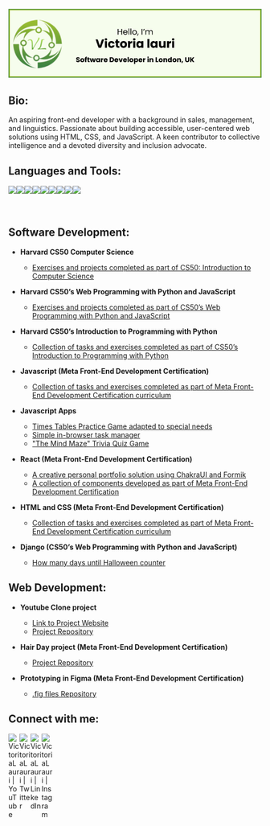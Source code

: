 ![Header](./vl_github_banner_b.jpg)

<h2>Bio:</h2>

An aspiring front-end developer with a background in sales, management, and linguistics. Passionate about building accessible, user-centered web solutions using HTML, CSS, and JavaScript. A keen contributor to collective intelligence and a devoted diversity and inclusion advocate.

<h2>Languages and Tools:</h2>
<img align="left" height="50px" src="https://cdn.jsdelivr.net/gh/devicons/devicon@latest/icons/html5/html5-original-wordmark.svg" /> 
<img align="left" height="50px" src="https://cdn.jsdelivr.net/gh/devicons/devicon@latest/icons/css3/css3-original-wordmark.svg" />
<img align="left" height="50px" src="https://cdn.jsdelivr.net/gh/devicons/devicon@latest/icons/javascript/javascript-original.svg" />
<img align="left" height="50px" src="https://cdn.jsdelivr.net/gh/devicons/devicon@latest/icons/typescript/typescript-original.svg" />
<img align="left" height="50px" src="https://cdn.jsdelivr.net/gh/devicons/devicon@latest/icons/react/react-original.svg" />
<img align="left" height="50px" src="https://cdn.jsdelivr.net/gh/devicons/devicon@latest/icons/python/python-original.svg" />
<img align="left" height="50px" src="https://cdn.jsdelivr.net/gh/devicons/devicon@latest/icons/django/django-plain.svg" />
<img align="left" height="50px" src="https://cdn.jsdelivr.net/gh/devicons/devicon@latest/icons/sqlite/sqlite-original.svg" />
<img align="left" height="50px"src="https://cdn.jsdelivr.net/gh/devicons/devicon@latest/icons/git/git-original.svg" />

<br />
<br />
<br />

<h2>Software Development:</h2>

- <b>Harvard CS50 Computer Science</b>
  - [Exercises and projects completed as part of CS50: Introduction to Computer Science](https://github.com/VictoriaLauri/harvard-CS50)
 
- <b>Harvard CS50’s Web Programming with Python and JavaScript</b>
  - [Exercises and projects completed as part of CS50’s Web Programming with Python and JavaScript](https://github.com/VictoriaLauri/cs50-web)

- <b>Harvard CS50’s Introduction to Programming with Python</b>
  - [Collection of tasks and exercises completed as part of CS50’s Introduction to Programming with Python](https://github.com/VictoriaLauri/Python-Practice)
    
- <b>Javascript (Meta Front-End Development Certification)</b>
  - [Collection of tasks and exercises completed as part of Meta Front-End Development Certification curriculum](https://github.com/VictoriaLauri/meta-js)

- <b>Javascript Apps</b>
  - [Times Tables Practice Game adapted to special needs](https://github.com/VictoriaLauri/times-tables-game)
  - [Simple in-browser task manager](https://github.com/VictoriaLauri/simple-task-manager-js)
  - ["The Mind Maze" Trivia Quiz Game](https://github.com/VictoriaLauri/mind-maze-quiz-app)
    
- <b>React (Meta Front-End Development Certification)</b>
  - [A creative personal portfolio solution using ChakraUI and Formik](https://github.com/VictoriaLauri/react-portfolio)
  - [A collection of components developed as part of Meta Front-End Development Certification](https://github.com/VictoriaLauri/meta-react)

- <b>HTML and CSS (Meta Front-End Development Certification)</b>
  - [Collection of tasks and exercises completed as part of Meta Front-End Development Certification curriculum](https://github.com/VictoriaLauri/meta-html-css)
 
- <b>Django (CS50’s Web Programming with Python and JavaScript)</b>
  - [How many days until Halloween counter](https://github.com/VictoriaLauri/calendar_count_220424)

<h2>Web Development:</h2>

- <b>Youtube Clone project </b>
  - [Link to Project Website](https://victorialauri.github.io/Youtube-Clone/)
  - [Project Repository](https://github.com/VictoriaLauri/Youtube-Clone)
 
- <b>Hair Day project (Meta Front-End Development Certification)</b>
  - [Project Repository](https://github.com/VictoriaLauri/hairday)
 
- <b>Prototyping in Figma (Meta Front-End Development Certification) </b>
  - [.fig files Repository](https://github.com/VictoriaLauri/figma)

<h2> Connect with me:</h2>

[<img align="left" alt="VictoriaLauri | YouTube" width="22px" src="https://cdn.jsdelivr.net/npm/simple-icons@v3/icons/youtube.svg" />][youtube]
[<img align="left" alt="VictoriaLauri | Twitter" width="22px" src="https://cdn.jsdelivr.net/npm/simple-icons@v3/icons/twitter.svg" />][twitter]
[<img align="left" alt="VictoriaLauri | LinkedIn" width="22px" src="https://cdn.jsdelivr.net/npm/simple-icons@v3/icons/linkedin.svg" />][linkedin]
[<img align="left" alt="VictoriaLauri | Instagram" width="22px" src="https://cdn.jsdelivr.net/npm/simple-icons@v3/icons/instagram.svg" />][instagram]

[twitter]: https://twitter.com/victorialauri_x
[youtube]: https://www.youtube.com/@victorialauri
[instagram]: https://www.instagram.com/mauimagic007/
[linkedin]: https://linkedin.com/in/victorialauri
